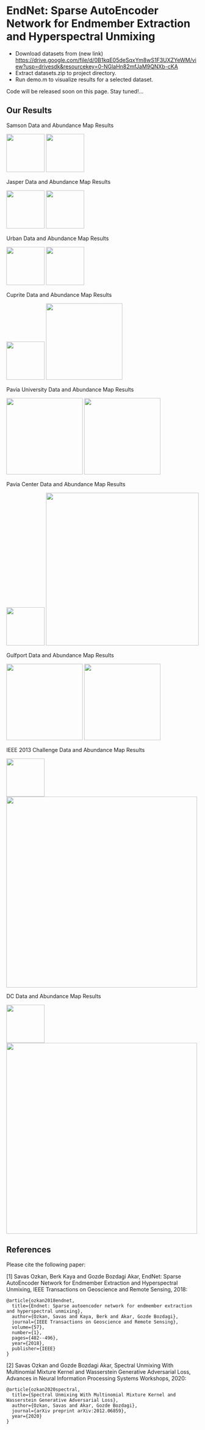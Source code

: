 # EndNet: Sparse AutoEncoder Network for Endmember Extraction and Hyperspectral Unmixing

* Download datasets from (new link) https://drive.google.com/file/d/0B1kqE05deSqxYm8wS1F3UXZYeWM/view?usp=drivesdk&resourcekey=0-NGlaHn82mfJaM9QNXb-cKA
* Extract datasets.zip to project directory.
* Run demo.m to visualize results for a selected dataset.

Code will be released soon on this page. Stay tuned!...

## Our Results

Samson Data and Abundance Map Results

<img src="rgb_data/samson.jpg" height="100">

<img src="abundance/samson_fuse.png" height="100">

Jasper Data and Abundance Map Results

<img src="rgb_data/jasper.jpg" height="100">

<img src="abundance/jasper_fuse.png" height="100">

Urban Data and Abundance Map Results

<img src="rgb_data/urban.jpg" height="100">

<img src="abundance/urban_fuse.png" height="100">

Cuprite Data and Abundance Map Results

<img src="rgb_data/cuprite.jpg" height="100">

<img src="abundance/cuprite_fuse.png" height="200">

Pavia University Data and Abundance Map Results

<img src="rgb_data/paviau.png" height="200">

<img src="abundance/paviau_fuse.png" height="200">

Pavia Center Data and Abundance Map Results

<img src="rgb_data/paviac.png" height="100">

<img src="abundance/paviac_fuse.png" height="400">

Gulfport Data and Abundance Map Results

<img src="rgb_data/gulfport.png" height="200">

<img src="abundance/gulfport_fuse.png" height="200">

IEEE 2013 Challenge Data and Abundance Map Results

<img src="rgb_data/ieee.png" height="100">

<img src="abundance/ieee_fuse.png" height="500">

DC Data and Abundance Map Results

<img src="rgb_data/dc.png" height="100">

<img src="abundance/dc_fuse.png" height="500">

## References

Please cite the following paper:

[1] Savas Ozkan, Berk Kaya and Gozde Bozdagi Akar, EndNet: Sparse AutoEncoder Network for Endmember Extraction and Hyperspectral Unmixing, IEEE Transactions on Geoscience and Remote Sensing, 2018:
```
@article{ozkan2018endnet,
  title={Endnet: Sparse autoencoder network for endmember extraction and hyperspectral unmixing},
  author={Ozkan, Savas and Kaya, Berk and Akar, Gozde Bozdagi},
  journal={IEEE Transactions on Geoscience and Remote Sensing},
  volume={57},
  number={1},
  pages={482--496},
  year={2018},
  publisher={IEEE}
}
```
[2] Savas Ozkan and Gozde Bozdagi Akar, Spectral Unmixing With Multinomial Mixture Kernel and Wasserstein Generative Adversarial Loss, Advances in Neural Information Processing Systems Workshops, 2020:
```
@article{ozkan2020spectral,
  title={Spectral Unmixing With Multinomial Mixture Kernel and Wasserstein Generative Adversarial Loss},
  author={Ozkan, Savas and Akar, Gozde Bozdagi},
  journal={arXiv preprint arXiv:2012.06859},
  year={2020}
}
```
